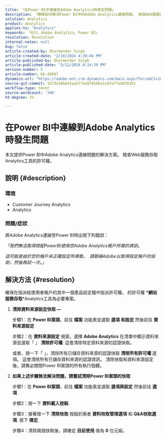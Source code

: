 ```yaml
---
title: 「在Power BI中連線至Adobe Analytics時發生問題」
description: 「瞭解如何解決Power BI中的Adobe Analytics連線問題。 檢查Web服務存取Analytics工具的許可權。」
solution: Analytics
product: Analytics
applies-to: "Analytics"
keywords: 「KCS、Adobe Analytics、Power BI」
resolution: Resolution
internal-notes: null
bug: false
article-created-by: Dharmender Singh
article-created-date: "2/28/2024 4:39:46 PM"
article-published-by: Dharmender Singh
article-published-date: "3/12/2024 8:14:29 PM"
version-number: 5
article-number: KA-20997
dynamics-url: "https://adobe-ent.crm.dynamics.com/main.aspx?forceUCI=1&pagetype=entityrecord&etn=knowledgearticle&id=d3a875f5-57d6-ee11-9079-6045bd006295"
source-git-commit: 1b7de30b643aa277ee87858ba1cbfef7add38362
workflow-type: tm+mt
source-wordcount: '346'
ht-degree: 2%

---
```


# 在Power BI中連線到Adobe Analytics時發生問題


本文提供Power BI中Adobe Analytics連線問題的解決方案。 檢查Web服務存取Analytics工具的許可權。

## 說明 {#description}


### <b>環境</b>

- Customer Journey Analytics
- Analytics




### <b>問題/症狀</b>

將Adobe Analytics連線至Power BI時出現下列錯誤：



*「我們無法取得搭配PowerBI使用您Adobe Analytics帳戶所需的資訊。*

*這可能是由於您的帳戶未正確設定所導致。  請聯絡Adobe以取得設定帳戶的協助，然後再試一次。」*


## 解決方法 {#resolution}

確保在指派給使用者帳戶的其中一個產品設定檔中指派許可權。 的許可權 <b>*網站服務存取</b>*Analytics工具為必要專案。<br>


1. <b>清除資料來源設定快取 —  </b>

   步驟1：在 <b>Power BI案頭</b>，前往 <b>檔案</b> 功能表並選取 <b>選項</b> <b>和設定</b> 然後前往 <b>資料來源設定</b>

   步驟2：在 <b>資料來源設定</b> 視窗，選擇 <b>Adobe Analytics</b> 在清單中顯示資料來源並選取「 」 <b>清除許可權</b>. 這會清除特定資料來源的認證快取。

   或者，按一下「 」，清除所有已儲存資料來源的認證快取 <b>清除所有許可權 </b>選項。 這會清除所有已儲存資料來源的認證資訊。
清除快取和資料來源設定後，請務必關閉Power BI案頭的所有執行個體。
2. <b>如果上述步驟無法解決問題，請嘗試清除Power BI案頭的快取</b>

   步驟1：在 <b>Power BI案頭</b>，前往 <b>檔案</b> 功能表並選取 <b>選項與設定</b> 然後前往 <b>選項</b>

   步驟2：按一下 <b>資料載入按鈕</b>.

   步驟3：接著按一下 <b>清除快取</b> 按鈕於兩者 <b>資料快取管理選項</b> 和 <b>Q&amp;A快取選項</b>. 按下 <b>確定</b>.

   步驟4：清除兩個快取後，請確定 <b>目前使用</b> 值為 <b>0</b> 位元組。

